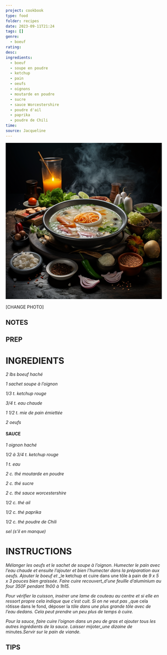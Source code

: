 ```yaml
---
project: cookbook
type: food
folder: recipes
date: 2023-09-11T21:24
tags: []
genre:
  - boeuf
rating: 
desc: 
ingredients:
  - boeuf
  - soupe en poudre
  - ketchup
  - pain
  - oeufs
  - oignons
  - moutarde en poudre
  - sucre
  - sauce Worcestershire
  - poudre d'ail
  - paprika
  - poudre de Chili
time: 
source: Jacqueline
---
```


![IMAGE](_default.png)


[CHANGE PHOTO]


## NOTES




## PREP


# INGREDIENTS

_2 lbs boeuf haché_

_1 sachet soupe à l’oignon_

_1/3 t. ketchup rouge_

_3/4 t. eau chaude_

_1 1/2 t. mie de pain émiettée_

_2 oeufs_


#### SAUCE

_1 oignon haché_

_1/2 à 3/4 t. ketchup rouge_

_1 t. eau_

_2 c. thé moutarde en poudre_

_2 c. thé sucre_

_2 c. thé sauce worcestershire_

_1/2 c. thé ail_

_1/2 c. thé paprika_

_1/2 c. thé poudre de Chili_

_sel (s’il en manque)_




# INSTRUCTIONS

_Mélanger les oeufs et le sachet de soupe à_
_l’oignon. Humecter le pain avec l’eau chaude_
_et ensuite l’ajouter et bien l’humecter dans_
_la préparation aux oeufs. Ajouter le boeuf et_
_le ketchup et cuire dans une tôle à pain de
_9 x 5 x 3 pouces bien graissée. Faire cuire_
_recouvert_d’une feuille d’aluminium au four_
_350F pendant 1h00 à 1h15._

_Pour vérifier la cuisson, insérer une lame de_
_couteau au centre et si elle en ressort propre_
_cela indique que c’est cuit. Si on ne veut pas_
_que cela rôtisse dans le fond, déposer la
_tôle dans une plus grande tôle avec de l’eau_
_dedans. Cela peut prendre un peu plus de temps_
_à cuire._

_Pour la sauce, faire cuire l’oignon dans un peu_
_de gras et ajouter tous les autres ingrédients_
_de la sauce. Laisser mijoter_une dizaine de_
minutes._Servir sur le pain de viande._




## TIPS



